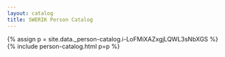 ```yaml
---
layout: catalog
title: SWERIK Person Catalog
---
```

{% assign p = site.data._person-catalog.i-LoFMiXAZxgjLQWL3sNbXGS %}
{% include person-catalog.html p=p %}

